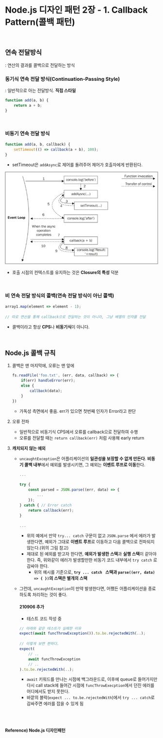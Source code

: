 # Node.js 디자인 패턴 2장 - 1. Callback Pattern(콜백 패턴)

<br>

## 연속 전달방식

: 연산의 결과를 콜백으로 전달하는 방식

### 동기식 연속 전달 방식(Continuation-Passing Style)

: 일반적으로 아는 전달방식. **직접 스타일**

```javascript
function add(a, b) {
    return a + b;
}
```

<br>

### 비동기  연속 전달 방식

```javascript
function add(a, b, callback) {
    setTimeout(() => callback(a + b), 100);
}
```

* setTimeout은 `addAsync`로 제어를 돌려주어 제어가 호출자에게 반환된다.

![async_cps](./images/async_cps.png) 

* 호출 시점의 컨텍스트를 유지하는 것은 **Closure의 특성** 덕분

<br>

### 비 연속 전달 방식의 콜백(연속 전달 방식이 아닌 콜백)

```javascript
array1.map(element => element - 1);

// 따로 연산을 통해 callback으로 전달하는 것이 아니라, 그냥 배열의 인자를 전달
```

* 콜백이라고 항상 **CPS**나 **비동기식**이 아니다.

<br>

## Node.js 콜백 규칙

1. 콜백은 맨 마지막에, 오류는 맨 앞에

   ```javascript
   fs.readFile('foo.txt', (err, data, callback) => {
       if(err) handleError(err);
       else {
           callback(data);
       }
   })
   ```

   * 가독성 측면에서 좋음. err가 있으면 첫번째 인자가 Error라고 판단

2. 오류 전파

   * 일반적으로 비동기식 CPS에서 오류를 callback으로 전달하여 수행
   * 오류를 전달할 때는 `return callback(err)` 처럼 사용해 early return

3. **캐치되지 않는 예외**

   * `uncaughtException`은 어플리케이션의 **일관성을 보장할 수 없게 만든다**. **비동기 콜백 내부**에서 예외를 발생시키면, 그 예외는 **이벤트 루프로 이동**한다.

     ```javascript
     ...
     
     try {
         const parsed = JSON.parse((err, data) => {
             ...
         });
     } catch { // Error catch
         return callback(err);
     }
     
     ...
     ```

     * 위의 예에서 만약 `try... catch` 구문이 없고 `JSON.parse` 에서 에러가 발생한다면, 예외가 그대로 **이벤트 루프**로 이동하고 다음 콜백으로 전파되지 않는다.(위의 그림 참고)
     * 제대로 된 예외를 받고자 한다면, **예외가 발생한 스택**과 **실행 스택**이 같아야한다. 즉, 위와같이 에러가 발생할만한 비동기 코드 내부에서 `try catch` 로 감싸야 한다.
       * 위의 예시를 기준으로, **`try ... catch ` 스택과 `parse((err, data) => { })`의 스택은 별개의 스택**


   * 그런데, `uncaughtException`이 만약 발생한다면, 어쨌든 어플리케이션을 종료하도록 처리하는 것이 좋다.

     #### 210906 추가

     * 테스트 코드 작성 중

     ```typescript
     // 아래와 같은 테스트가 실패한 이유
     expect(await funcThrowException()).to.be.rejectedWith(..);
     
     // 이렇게 보면 편하다.
     expect(
         // ..
         await funcThrowException
         // .. 
     ).to.be.rejectedWith(..);
     ```

     * `await` 키워드를 만나는 시점에 백그라운드로, 이후에 queue로 들어가지만 다시 call stack에 들어간 시점에 `funcThrowExecption`에서 던진 에러를 어디에서도 받지 못한다.
     * 바깥의 블락(`expect ... to.be.rejectedWith`)에서 `try ... catch`로 감싸주면 에러를 잡을 수 있게 됨

<br><br>

#### Reference) Node.js 디자인패턴